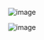 ![image](https://github-profile-summary-cards.vercel.app/api/cards/profile-details?username=phantomdiorama)

![image](https://github-readme-stats.vercel.app/api/top-langs/?username=phantomdiorama)
